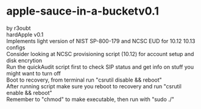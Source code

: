 # apple-sauce-in-a-bucketv0.1
by r3oubt <br />
hardApple v0.1<br />
Implements light version of NIST SP-800-179 and NCSC EUD for 10.12 10.13 configs<br />
Consider looking at NCSC provisioning script (10.12) for account setup and disk encrytion<br />
Run the quickAudit script first to check SIP status and get info on stuff you might want to turn off<br />
Boot to recovery, from terminal run "csrutil disable && reboot"<br />
After running script make sure you reboot to recovery and run "csrutil enable && reboot"<br />
Remember to "chmod" to make executable, then run with "sudo ./"<br />
